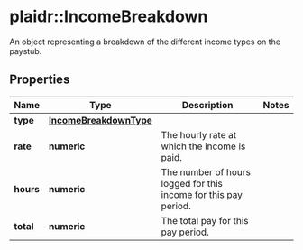 # plaidr::IncomeBreakdown

An object representing a breakdown of the different income types on the paystub.

## Properties
Name | Type | Description | Notes
------------ | ------------- | ------------- | -------------
**type** | [**IncomeBreakdownType**](IncomeBreakdownType.md) |  | 
**rate** | **numeric** | The hourly rate at which the income is paid. | 
**hours** | **numeric** | The number of hours logged for this income for this pay period. | 
**total** | **numeric** | The total pay for this pay period. | 


